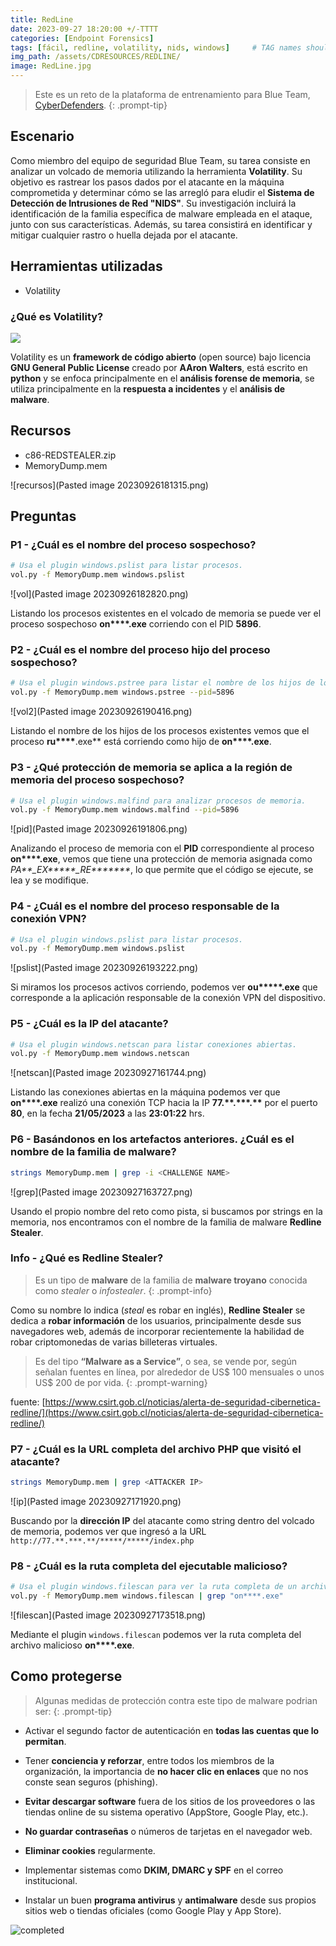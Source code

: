 ```yaml
---
title: RedLine
date: 2023-09-27 18:20:00 +/-TTTT
categories: [Endpoint Forensics]
tags: [fácil, redline, volatility, nids, windows]     # TAG names should always be lowercase
img_path: /assets/CDRESOURCES/REDLINE/
image: RedLine.jpg
---
```


> Este es un reto de la plataforma de entrenamiento para Blue Team, [CyberDefenders](https://cyberdefenders.org).
{: .prompt-tip}

## Escenario
Como miembro del equipo de seguridad Blue Team, su tarea consiste en analizar un volcado de memoria utilizando la herramienta **Volatility**. Su objetivo es rastrear los pasos dados por el atacante en la máquina comprometida y determinar cómo se las arregló para eludir el **Sistema de Detección de Intrusiones de Red "NIDS"**. Su investigación incluirá la identificación de la familia específica de malware empleada en el ataque, junto con sus características. Además, su tarea consistirá en identificar y mitigar cualquier rastro o huella dejada por el atacante.

## Herramientas utilizadas
- Volatility

### ¿Qué es Volatility?

![](volatility.png)

Volatility es un **framework de código abierto** (open source) bajo licencia **GNU General Public License** creado por **AAron Walters**, está escrito en **python** y se enfoca principalmente en el **análisis forense de memoria**, se utiliza principalmente en la **respuesta a incidentes** y el **análisis de malware**.

## Recursos
- c86-REDSTEALER.zip
- MemoryDump.mem

![recursos](Pasted image 20230926181315.png)

## Preguntas

### P1 - ¿Cuál es el nombre del proceso sospechoso?

```bash
# Usa el plugin windows.pslist para listar procesos.
vol.py -f MemoryDump.mem windows.pslist
```
![vol](Pasted image 20230926182820.png)

Listando los procesos existentes en el volcado de memoria se puede ver el proceso sospechoso **on\*\*\*\*.exe** corriendo con el PID **5896**.

### P2 - ¿Cuál es el nombre del proceso hijo del proceso sospechoso?
```bash
# Usa el plugin windows.pstree para listar el nombre de los hijos de los procesos.
vol.py -f MemoryDump.mem windows.pstree --pid=5896
```
![vol2](Pasted image 20230926190416.png)

Listando el nombre de los hijos de los procesos existentes vemos que el proceso **ru\*\*\*\***.exe** está corriendo como hijo de **on\*\*\*\*.exe**.

### P3 - ¿Qué protección de memoria se aplica a la región de memoria del proceso sospechoso?
```bash
# Usa el plugin windows.malfind para analizar procesos de memoria.
vol.py -f MemoryDump.mem windows.malfind --pid=5896
```
![pid](Pasted image 20230926191806.png)

Analizando el proceso de memoria con el **PID** correspondiente al proceso **on\*\*\*\*.exe**, vemos que tiene una protección de memoria asignada como *PA\*\*_EX\*\*\*\*\*_RE\*\*\*\*\*\*\**, lo que permite que el código se ejecute, se lea y se modifique.

### P4 - ¿Cuál es el nombre del proceso responsable de la conexión VPN?
```bash
# Usa el plugin windows.pslist para listar procesos.
vol.py -f MemoryDump.mem windows.pslist
```
![pslist](Pasted image 20230926193222.png)

Si miramos los procesos activos corriendo, podemos ver **ou\*\*\*\*\*.exe** que corresponde a la aplicación responsable de la conexión VPN del dispositivo.

### P5 - ¿Cuál es la IP del atacante?
```bash
# Usa el plugin windows.netscan para listar conexiones abiertas.
vol.py -f MemoryDump.mem windows.netscan
```
![netscan](Pasted image 20230927161744.png)

Listando las conexiones abiertas en la máquina podemos ver que **on\*\*\*\*.exe** realizó una conexión TCP hacia la IP **77.\*\*.\*\*\*.\*\*** por el puerto **80**, en la fecha **21/05/2023** a las **23:01:22** hrs.

### P6 - Basándonos en los artefactos anteriores. ¿Cuál es el nombre de la familia de malware?
```bash
strings MemoryDump.mem | grep -i <CHALLENGE NAME>
```
![grep](Pasted image 20230927163727.png)

Usando el propio nombre del reto como pista, si buscamos por strings en la memoria, nos encontramos con el nombre de la familia de malware **Redline Stealer**.

### Info - ¿Qué es Redline Stealer?

> Es un tipo de **malware** de la familia de **malware troyano** conocida como *stealer* o *infostealer*.
{: .prompt-info}

Como su nombre lo indica (_steal_ es robar en inglés), **Redline Stealer** se dedica a **robar información** de los usuarios, principalmente desde sus navegadores web, además de incorporar recientemente la habilidad de robar criptomonedas de varias billeteras virtuales.

> Es del tipo **“Malware as a Service”**, o sea, se vende por, según señalan fuentes en línea, por alrededor de US$ 100 mensuales o unos US$ 200 de por vida.
{: .prompt-warning}

fuente: [https://www.csirt.gob.cl/noticias/alerta-de-seguridad-cibernetica-redline/](https://www.csirt.gob.cl/noticias/alerta-de-seguridad-cibernetica-redline/)


### P7 - ¿Cuál es la URL completa del archivo PHP que visitó el atacante?
```bash
strings MemoryDump.mem | grep <ATTACKER IP>
```
![ip](Pasted image 20230927171920.png)

Buscando por la **dirección IP** del atacante como string dentro del volcado de memoria, podemos ver que ingresó a la URL `http://77.**.***.**/*****/*****/index.php`

### P8 - ¿Cuál es la ruta completa del ejecutable malicioso?
```bash
# Usa el plugin windows.filescan para ver la ruta completa de un archivo.
vol.py -f MemoryDump.mem windows.filescan | grep "on****.exe"
```
![filescan](Pasted image 20230927173518.png)

Mediante el plugin `windows.filescan` podemos ver la ruta completa del archivo malicioso **on\*\*\*\*.exe**.

## Como protegerse
> Algunas medidas de protección contra este tipo de malware podrian ser:
{: .prompt-tip}

* Activar el segundo factor de autenticación en **todas las cuentas que lo permitan**.

* Tener **conciencia y reforzar**, entre todos los miembros de la organización, la importancia de **no hacer clic en enlaces** que no nos conste sean seguros (phishing).

* **Evitar descargar software** fuera de los sitios de los proveedores o las tiendas online de su sistema operativo (AppStore, Google Play, etc.).

* **No guardar contraseñas** o números de tarjetas en el navegador web.

* **Eliminar cookies** regularmente.

* Implementar sistemas como **DKIM, DMARC y SPF** en el correo institucional.

* Instalar un buen **programa antivirus** y **antimalware** desde sus propios sitios web o tiendas oficiales (como Google Play y App Store).

![completed](RedLine.png)